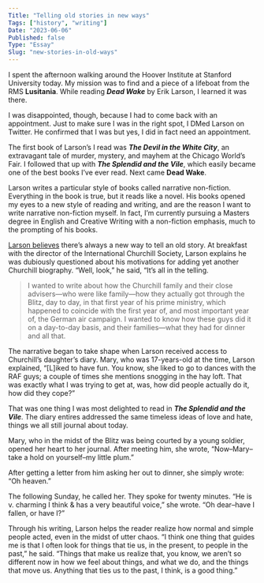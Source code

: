 ```yaml
---
Title: "Telling old stories in new ways"
Tags: ["history", "writing"]
Date: "2023-06-06"
Published: false
Type: "Essay"
Slug: "new-stories-in-old-ways"
---
```

I spent the afternoon walking around the Hoover Institute at Stanford University today. My mission was to find and a piece of a lifeboat from the RMS **********Lusitania**********. While reading *******Dead Wake******* by Erik Larson, I learned it was there.

I was disappointed, though, because I had to come back with an appointment. Just to make sure I was in the right spot, I DMed Larson on Twitter. He confirmed that I was but yes, I did in fact need an appointment.

The first book of Larson’s I read was ***************************The Devil in the White City***************************, an extravagant tale of murder, mystery, and mayhem at the Chicago World’s Fair. I followed that up with *************************The Splendid and the Vile*************************, which easily became one of the best books I’ve ever read. Next came **********Dead Wake**********.

Larson writes a particular style of books called narrative non-fiction. Everything in the book is true, but it reads like a novel. His books opened my eyes to a new style of reading and writing, and are the reason I want to write narrative non-fiction myself. In fact, I’m currently pursuing a Masters degree in English and Creative Writing with a non-fiction emphasis, much to the prompting of his books.

[Larson believes](https://lithub.com/erik-larson-on-finding-a-new-angle-on-history/) there’s always a new way to tell an old story. At breakfast with the director of the International Churchill Society, Larson explains he was dubiously questioned about his motivations for adding yet another Churchill biography. “Well, look,” he said, “It’s all in the telling.

> I wanted to write about how the Churchill family and their close advisers—who were like family—how they actually got through the Blitz, day to day, in that first year of his prime ministry, which happened to coincide with the first year of, and most important year of, the German air campaign. I wanted to know how these guys did it on a day-to-day basis, and their families—what they had for dinner and all that.
>

The narrative began to take shape when Larson received access to Churchill’s daughter’s diary. Mary, who was 17-years-old at the time, Larson explained, “[L]iked to have fun. You know, she liked to go to dances with the RAF guys; a couple of times she mentions snogging in the hay loft. That was exactly what I was trying to get at, was, how did people actually do it, how did they cope?”

That was one thing I was most delighted to read in *************************The Splendid and the Vile*************************. The diary entires addressed the same timeless ideas of love and hate, things we all still journal about today.

Mary, who in the midst of the Blitz was being courted by a young soldier, opened her heart to her journal. After meeting him, she wrote, “Now–Mary–take a hold on yourself–my little plum.”

After getting a letter from him asking her out to dinner, she simply wrote: “Oh heaven.”

The following Sunday, he called her. They spoke for twenty minutes. “He is v. charming I think & has a very beautiful voice,” she wrote. “Oh dear–have I fallen, or have I?”

Through his writing, Larson helps the reader realize how normal and simple people acted, even in the midst of utter chaos. “I think one thing that guides me is that I often look for things that tie us, in the present, to people in the past,” he said. “Things that make us realize that, you know, we aren’t so different now in how we feel about things, and what we do, and the things that move us. Anything that ties us to the past, I think, is a good thing.”
